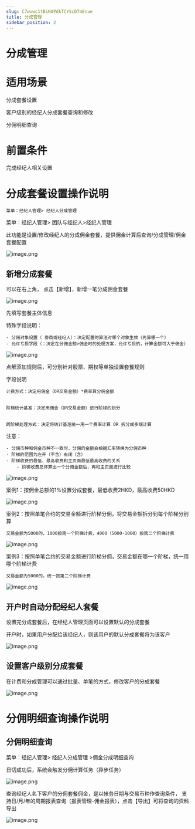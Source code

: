 ```yaml
---
slug: C7wvwc1tBiN0PdkTCYScD7mEnue
title: 分成管理
sidebar_position: 2
---
```



# 分成管理


# 适用场景


分成套餐设置


客户级别的经纪人分成套餐查询和修改


分佣明细查询


# 前置条件


完成经纪人相关设置


# 分成套餐设置操作说明


    菜单：经纪人管理> 经纪人分成管理 


菜单：经纪人管理> 团队与经纪人>经纪人管理


此功能是设置/修改经纪人的分成佣金套餐，提供佣金计算后查询/分成管理/佣金套餐配置


![image.png](/assets/74479a1f2cae9840e754e6d5dddd5f8f.png)


## **新增分成套餐**


可以在右上角， 点击【新增】，新增一笔分成佣金套餐


![image.png](/assets/b0ac013b938a187b46235c229a2a8c93.png)


先填写套餐主体信息


特殊字段说明：

    - 分佣对象设置（ 劵商或经纪人）：决定配置的算法对哪个对象生效（先算哪一个）
    - 允许亏损字段（：决定在分佣金额>佣金时的处理方案，允许亏损的，计算金额可大于佣金）

![image.png](/assets/8bfb981522524720ac18ecabfeb26531.png)


点解添加规则后，可分别针对股票、期权等单独设置套餐规则


字段说明


    计费方式：决定用佣金（OR交易金额）*费率算分佣金额


    阶梯统计基准：决定用佣金（OR交易金额）进行阶梯的划分


    跨阶梯处理方式：决定将统计基准统一用一个费率计算 OR 拆分成多端计算


注意：

    - 分佣币种和佣金币种不一致时，分佣的金额会根据汇率转换为分佣币种
    - 阶梯的范围为左开（不含）右闭（含）
    - 阶梯收费的最低、最高收费和主页面最低最高收费的关系
        - 阶梯收费总体算出一个分佣金额后，再和主页面进行比较

![image.png](/assets/c9d2703a7e47a5762ff03cda4a4fe796.png)


案例1：按佣金总额的1%设置分成套餐，最低收费2HKD，最高收费50HKD


![image.png](/assets/711e365bd9355447096d0afe9ad556f1.png)


案例2：按照单笔合约的交易金额进行阶梯分佣，将交易金额拆分到每个阶梯分别算


    交易金额为5000的，1000按第一个阶梯计费，4000（5000-1000）按第二个阶梯计费


![image.png](/assets/14e0698fdf7d8065a544a1242450963c.png)


案例3：按照单笔合约的交易金额进行阶梯分佣，交易金额在哪一个阶梯，统一用哪个阶梯计费


    交易金额为5000的，统一按第二个阶梯计费


![image.png](/assets/9f9ccd350863409ff0b3229dfd3e8b3a.png)


## 开户时自动分配经纪人套餐


设置完分成套餐后，在经纪人管理页面可以设置默认的分成套餐


开户时，如果用户分配给该经纪人，则该用户的默认分成套餐将为该客户


![image.png](/assets/6c68f81a1387fdf2a7b31723a6e63efa.png)


## 设置客户级别分成套餐


在计费和分成管理可以通过批量、单笔的方式，修改客户的分成套餐


![image.png](/assets/1e2116e00ab002deafe2783e18fead0c.png)


# 分佣明细查询操作说明


## 分佣明细查询


菜单：经纪人管理> 经纪人分成管理 >佣金分成明细查询


日切成功后，系统会触发分佣计算任务（异步任务）


![image.png](/assets/22884e7fab1a39133f202d164ebb7689.png)


查询经纪人名下客户的分佣套餐佣金，是以帐务日期与交易币种作查询条件， 支持日/月/年的周期报表查询（报表管理-佣金报表），点击【导出】可将查询的资料导出


![image.png](/assets/3143719f30313290318fda37d88c678c.png)

